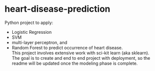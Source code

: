 # heart-disease-prediction

Python project to apply:
- Logistic Regression 
- SVM
- multi-layer perceptron, and 
- Random Forest 
to predict occurrence of heart disease. <br>
This project involves extensive work with sci-kit learn (aka sklearn). <br>
The goal is to create and end to end project with deployment, so the readme will be updated once the modeling phase is complete.
